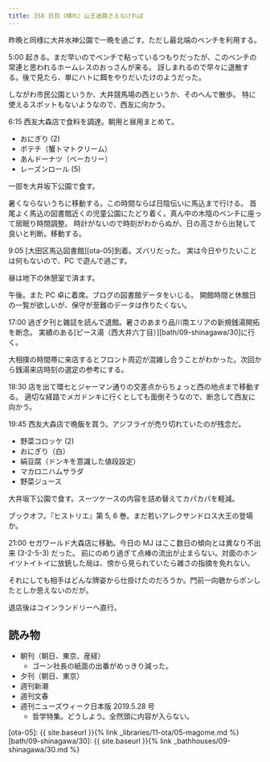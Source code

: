 ```yaml
---
title: 358 日目（晴れ）山王迷路さえなければ
---
```


昨晩と同様に大井水神公園で一晩を過ごす。ただし最北端のベンチを利用する。

5:00 起きる。まだ早いのでベンチで粘っているつもりだったが、このベンチの常連と思われるホームレスのおっさんが来る。
訝しまれるので早々に退散する。後で見たら、単にハトに餌をやりだいたけのようだった。

しながわ市民公園というか、大井競馬場の西というか、そのへんで散歩。
特に使えるスポットもないようなので、西友に向かう。

6:15 西友大森店で食料を調達。朝用と昼用まとめて。

* おにぎり (2)
* ポテチ（蟹トマトクリーム）
* あんドーナツ（ベーカリー）
* レーズンロール (5)

一部を大井坂下公園で食す。

暑くならないうちに移動する。この時間ならば日陰伝いに馬込まで行ける。
首尾よく馬込の図書館近くの児童公園にたどり着く。真ん中の木陰のベンチに座って居眠り時間調整。
時計がないので時刻がわからぬが、日の高さから出発して良いと判断。移動する。

9:05 [大田区馬込図書館][ota-05]到着。ズバリだった。
実は今日やりたいことは何もないので、PC で遊んで過ごす。

昼は地下の休憩室で済ます。

午後。また PC 卓に着席。ブログの図書館データをいじる。
開館時間と休館日の一覧が欲しいが、保守が至難のデータは作りたくない。

17:00 過ぎ夕刊と雑誌を読んで退館。暑さのあまり品川南エリアの新規銭湯開拓を断念。
実績のある[ピース湯（西大井六丁目）][bath/09-shinagawa/30]に行く。

大相撲の時間帯に来店するとフロント周辺が混雑し合うことがわかった。次回から銭湯来店時刻の選定の参考にする。

18:30 店を出て環七とジャーマン通りの交差点からちょっと西の地点まで移動する。
適切な経路でメガドンキに行くとしても面倒そうなので、断念して西友に向かう。

19:45 西友大森店で晩飯を買う。アジフライが売り切れていたのが残念だ。

* 野菜コロッケ (2)
* おにぎり（白）
* 絹豆腐（ドンキを意識した値段設定）
* マカロニハムサラダ
* 野菜ジュース

大井坂下公園で食す。スーツケースの内容を詰め替えてカパカパを軽減。

ブックオフ。『ヒストリエ』第 5, 6 巻。まだ若いアレクサンドロス大王の登場か。

21:00 セガワールド大森店に移動。今日の MJ はここ数日の傾向とは異なり不出来 (3-2-5-3) だった。
前にのめり過ぎて点棒の流出が止まらない。対面のホンイツトイトイに放銃した局は、傍から見られていたら雑さの指摘を免れない。

それにしても相手はどんな牌姿から仕掛けたのだろうか。門前一向聴からポンしたとしか思えないのだが。

退店後はコインランドリーへ直行。

## 読み物

* 朝刊（朝日、東京、産経）
  * ゴーン社長の紙面の出番がめっきり減った。
* 夕刊（朝日、東京）
* 週刊新潮
* 週刊文春
* 週刊ニューズウィーク日本版 2019.5.28 号
  * 哲学特集。どうしよう。全然頭に内容が入らない。

[ota-05]: {{ site.baseurl }}{% link _libraries/11-ota/05-magome.md %}
[bath/09-shinagawa/30]: {{ site.baseurl }}{% link _bathhouses/09-shinagawa/30.md %}
